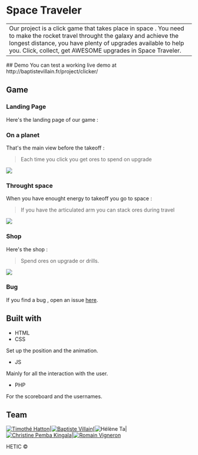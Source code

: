# Space Traveler
<table>
	<tr>
		<td>
			Our project is a click game that takes place in space .
			You need to make the rocket travel throught the galaxy and achieve the longest distance, you have plenty of upgrades available to help you. Click, collect, get AWESOME upgrades in Space Traveler.
		</td>
	</tr>
</table>
## Demo
You can test a working live demo at http://baptistevillain.fr/project/clicker/

## Game

### Landing Page
Here's the landing page of our game :

<!-- ![](PHOTO OU GIF) -->

### On a planet
That's the main view before the takeoff :

> Each time you click you get ores to spend on upgrade

![](http://baptistevillain.fr/project/clicker/gif-3.gif)

### Throught space
When you have enought energy to takeoff you go to space :

> If you have the articulated arm you can stack ores during travel

![](http://baptistevillain.fr/project/clicker/gif-2.gif)
### Shop	
Here's the shop : 

> Spend ores on upgrade or drills.

![](http://baptistevillain.fr/project/clicker/gif-1.gif)

### Bug

If you find a bug , open an issue [here](https://github.com/BaptisteVillain/Game_clicker/issues).

## Built with 

- HTML 
- CSS

Set up the position and the animation.

- JS

Mainly for all the interaction with the user.

- PHP

For the scoreboard and the usernames.

## Team

[![Timothé Hatton](https://avatars0.githubusercontent.com/u/17114378?v=3&s=144)](https://github.com/timothee-h)|[![Baptiste Villain](https://avatars0.githubusercontent.com/u/17247097?v=3&s=144)](https://github.com/BaptisteVillain)[![Hélène Ta](https://avatars3.githubusercontent.com/u/17271978?v=3&s=144)|[![Christine Pemba Kingala](https://avatars2.githubusercontent.com/u/17247202?v=3&s=144)](https://github.com/kristinee3)|[![Romain Vigneron](https://avatars2.githubusercontent.com/u/17247202?v=3&s=144)](https://github.com/RomainVS)

HETIC ©
